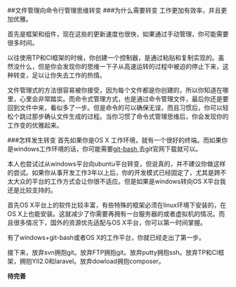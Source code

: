 ##文件管理向命令行管理思维转变
###为什么需要转变
工作更加有效率，并且更加优雅。

首先是框架和组件，现在这些的更新速度也很快，如果通过手动管理，你可能需要很多时间。

以往使用TP和CI框架的时候，你创建一个控制器，是通过粘贴和复制实现的。虽然没什么，但是你会发现你的思维一下子从高速运转的过程中被迫的停止下来，这种转变，足以让你失去工作的热情。

文件管理式的方法很容易被你接受，因为每个文件都是你创建的，所以你知道在哪里，心里会非常踏实。而命令式管理方式，也是通过命令管理文件，最后你还是要回到文件中来，看似多了一步。但是命令的可以确保无误，而且习惯后，你可以轻松个跳过那步确认文件生成的过程。当你习惯了命令式管理思维后，你会发现你的工作变的优雅起来。

###怎样发生转变
首先如果你是OS X 工作环境，就有一个很好的终端。而如果你是windows工作环境的话，你可能需要[git-bash](https://github.com/fooklook/laravelnote/blob/master/toolnote/git-bash%E5%B7%A5%E5%85%B7%E4%BD%BF%E7%94%A8.md),去git官网下载就可以。

本人也尝试过从windows平台向ubuntu平台转变，但说真的，并不建议你做这样的尝试。如果你从事开发工作3年以上后，你的开发模式已经固定了，尤其是跨不太大众的平台的工作方式会让你很不适应。但是如果是windows转向OS X平台我还是比较支持的。

首先OS X平台上的软件比较丰富，有些特殊的框架必须在linux环境下安装的，在OS X上也能安装。这就减少了你需要再拥有一台服务器的或者虚拟机的情况。而且很多情况下，国外的资源优先适配与OS X平台，你可以第一时间掌握。

有了windows+git-bash或者OS X的工作平台，你就已经走出了第一步。

接下来，放弃svn拥抱git。放弃FTP拥抱git。放弃putty拥抱ssh。放弃TP和CI框架，拥抱YII2.0和laravel。放弃dowload拥抱composer。

**待完善**
